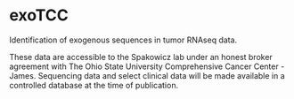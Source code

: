 # exoTCC
Identification of exogenous sequences in tumor RNAseq data.

These data are accessible to the Spakowicz lab under an honest broker agreement with The Ohio State University Comprehensive Cancer Center - James. Sequencing data and select clinical data will be made available in a controlled database at the time of publication.
